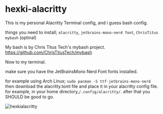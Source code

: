 # hexki-alacritty
This is my personal Alacritty Terminal config, and i guess bash config.

things you need to install;
``alacritty``,
``jetbrains-mono-nerd font``,
``ChrisTitus mybash`` (optinal)

My bash is by Chris Titus Tech's mybash project. 
https://github.com/ChrisTitusTech/mybash

Now to my terminal. 

make sure you have the JetBrainsMono Nerd Font fonts installed.

for example using Arch Linux;
``sudo pacman -S ttf-jetbrains-mono-nerd``
then download the alacritty.toml file and place it in your alacritty config file. for example, in your home directory,``/.config/alacritty/``.
after that you SHOULD be good to go.

![hexkialacritty](https://github.com/user-attachments/assets/119fbff8-ce34-4ea8-9ab7-1d9166a982bd)

